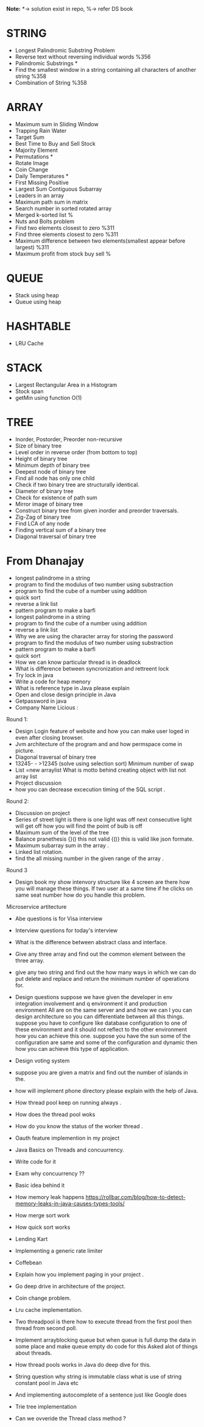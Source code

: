 **Note:** *-> solution exist in repo, %-> refer DS book

# STRING

- Longest Palindromic Substring Problem
- Reverse text without reversing individual words %356
- Palindromic Substrings *
- Find the smallest window in a string containing all characters of another string %358
- Combination of String %358


# ARRAY

- Maximum sum in Sliding Window
- Trapping Rain Water
- Target Sum
- Best Time to Buy and Sell Stock
- Majority Element
- Permutations *
- Rotate Image
- Coin Change
- Daily Temperatures *
- First Missing Positive
- Largest Sum Contiguous Subarray
- Leaders in an array
- Maximum path sum in matrix
- Search number in sorted rotated array
- Merged k-sorted list %
- Nuts and Bolts problem
- Find two elements closest to zero %311
- Find three elements closest to zero %311
- Maximum difference between two elements(smallest appear before largest) %311
- Maximum profit from stock buy sell %

# QUEUE
- Stack using heap
- Queue using heap

# HASHTABLE
- LRU Cache

# STACK
- Largest Rectangular Area in a Histogram
- Stock span
- getMin using function O(1)

# TREE
- Inorder, Postorder, Preorder non-recursive
- Size of binary tree
- Level order in reverse order (from bottom to top)
- Height of binary tree
- Minimum depth of binary tree
- Deepest node of binary tree
- Find all node has only one child
- Check if two binary tree are structurally identical.
- Diameter of binary tree
- Check for existence of path sum
- Mirror image of binary tree
- Construct binary tree from given inorder and preorder traversals.
- Zig-Zag of binary tree
- Find LCA of any node
- Finding vertical sum of a binary tree
- Diagonal traversal of binary tree


# From Dhanajay

- longest palindrome in a string
- program to find the modulus of two number using substraction
- program to find the cube of a number using addition
- quick sort
- reverse a link list
- pattern program to make a barfi
- longest palindrome in a string
- program to find the cube of a number using addition
- reverse a link list
- Why we are using the character array for storing the password
- program to find the modulus of two number using substraction
- pattern program to make a barfi
- quick sort
- How we can know particular thread is in deadlock
- What is difference between syncronization and rettreent lock
- Try lock in java
- Write a code for heap menory
- What is reference type in Java please explain
- Open and close design principle in Java
- Getpassword in java
- Company Name Licious :

Round 1:
- Design Login feature of website and how you can make user loged  in even after closing browser.
- Jvm architecture of the program and and how permspace come in picture.
- Diagonal traversal of binary tree
- 13245- - >12345 (solve using selection sort)
Minimum number of swap
- List =new arraylist
What is motto behind creating object with list not array list
- Project discussion
- how you can decrease excecution timing of the SQL script .

Round 2:
- Discussion on project 
- Series of street light is there is one light was off next consecutive light will get off how you will find the point of bulb is off
- Maximum sum of the level of the tree
- Balance pranethesis {}() this not valid {()} this is valid like json formate.
- Maximum subarray sum in the array .
- Linked list rotation.
- find the all missing number in the given range of the array .

Round 3
- Design book my show intenvory structure like 4 screen are there how you will manage these things.
   If two user at a same time if he clicks on same seat number how do you handle this problem.

Microservice artitecture
- Abe questions is for Visa interview
- Interview questions for today's interview 
- What is the difference between abstract class and interface.
- Give any three array and find out the common element between the three array.
- give any two string and find out the how many ways in which we can do put delete and replace and return the minimum number of operations for.

- Design questions
suppose we have given the developer in env integration involvement and q environment it and production environment
All are on the same server and and how we can I you can design architecture so you can differentiate between all this things.
suppose you have to configure like database configuration to one of these environment and it should not reflect to the other environment how you can achieve this one.
suppose you have the sun some of the configuration are same and some of the configuration and dynamic then how you can achieve this type of application.

- Design voting system
- suppose you are given a matrix and find out the number of islands in the.
- how will implement phone directory please explain with the help of Java.
- How thread pool keep on running always .
- How does the thread pool woks
- How do you know the status of the worker thread .
- Oauth feature implemention in my project
- Java Basics on Threads and concuurrency.
- Write code for it
- Exam why concuurrency ??
- Basic idea behind it
- How memory leak happens https://rollbar.com/blog/how-to-detect-memory-leaks-in-java-causes-types-tools/
- How merge sort work
- How quick sort works
- Lending Kart
- Implementing a generic rate limiter
- Coffebean
- Explain how you implement paging in your project .
- Go deep drive in architecture of the project.
- Coin change problem.
- Lru cache implementation.
- Two threadpool is there how to execute thread from the first pool then thread from second poll.

- Implement arrayblocking queue but when queue is full dump the data in some place and make queue empty do code for this
Asked alot of things about threads.

- How thread pools works in Java do deep dive for this.
- String question why string is immutable class what is use of string constant pool in Java etc
- And implementing autocomplete of a sentence just like Google does
- Trie tree implementation
- Can we ovveride the Thread class method ?

